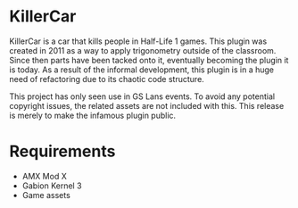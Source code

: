 # KillerCar
KillerCar is a car that kills people in Half-Life 1 games.  This plugin was created in 2011 as a way to apply trigonometry outside of the classroom.  Since then parts have been tacked onto it, eventually becoming the plugin it is today.  As a result of the informal development, this plugin is in a huge need of refactoring due to its chaotic code structure.

This project has only seen use in GS Lans events.  To avoid any potential copyright issues, the related assets are not included with this.  This release is merely to make the infamous plugin public.

# Requirements
* AMX Mod X
* Gabion Kernel 3
* Game assets